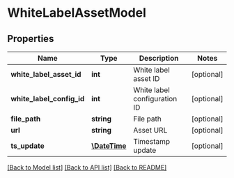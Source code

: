 # WhiteLabelAssetModel

## Properties
Name | Type | Description | Notes
------------ | ------------- | ------------- | -------------
**white_label_asset_id** | **int** | White label asset ID | [optional] 
**white_label_config_id** | **int** | White label configuration ID | [optional] 
**file_path** | **string** | File path | [optional] 
**url** | **string** | Asset URL | [optional] 
**ts_update** | [**\DateTime**](\DateTime.md) | Timestamp update | [optional] 

[[Back to Model list]](../README.md#documentation-for-models) [[Back to API list]](../README.md#documentation-for-api-endpoints) [[Back to README]](../README.md)


